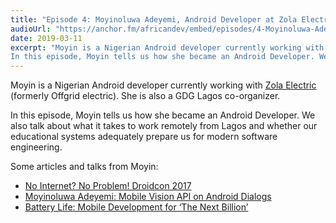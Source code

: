 ```yaml
---
title: "Episode 4: Moyinoluwa Adeyemi, Android Developer at Zola Electric, Lagos"
audioUrl: "https://anchor.fm/africandev/embed/episodes/4-Moyinoluwa-Adeyemi--Android-Developer-at-Zola-Electric-e3e51h"
date: 2019-03-11
excerpt: "Moyin is a Nigerian Android developer currently working with Zola Electric (formerly Offgrid electric). She is also a GDG Lagos co-organizer.
In this episode, Moyin tells us how she became an Android Developer. We also talk about what it takes to work remotely from Lagos and whether our educational systems adequately prepare us for modern software engineering."
---
```


Moyin is a Nigerian Android developer currently working with [Zola Electric](https://offgrid-electric.com) (formerly Offgrid electric). She is also a GDG Lagos co-organizer.

In this episode, Moyin tells us how she became an Android Developer. We also talk about what it takes to work remotely from Lagos and whether our educational systems adequately prepare us for modern software engineering.

Some articles and talks from Moyin:
- [No Internet? No Problem! Droidcon 2017](https://www.youtube.com/watch?v=rUEAXFO1hgg)
- [Moyinoluwa Adeyemi: Mobile Vision API on Android Dialogs](https://www.youtube.com/watch?v=RcUQTD23f8Y)
- [Battery Life: Mobile Development for ‘The Next Billion’](https://tech.offgrid-electric.com/battery-life-mobile-development-for-the-next-billion-10f02b29126d)